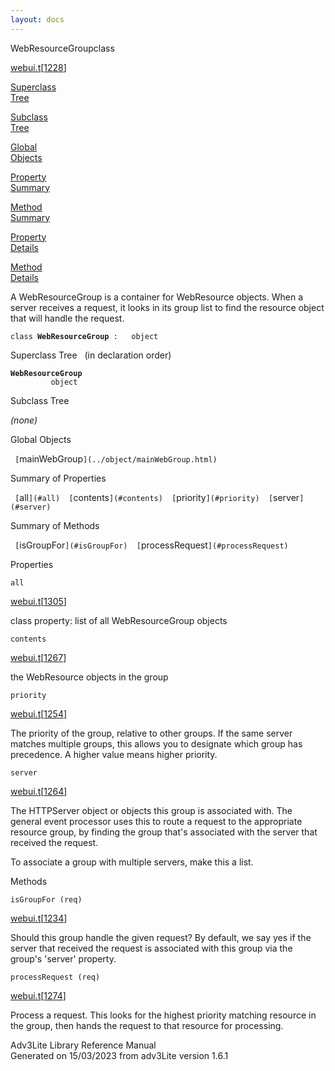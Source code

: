 ```yaml
---
layout: docs
---
```

<span class="title">WebResourceGroup</span><span class="type">class</span>

[webui.t](../file/webui.t.html)\[[1228](../source/webui.t.html#1228)\]

[Superclass  
Tree](#_SuperClassTree_)

[Subclass  
Tree](#_SubClassTree_)

[Global  
Objects](#_ObjectSummary_)

[Property  
Summary](#_PropSummary_)

[Method  
Summary](#_MethodSummary_)

[Property  
Details](#_Properties_)

[Method  
Details](#_Methods_)



A WebResourceGroup is a container for WebResource objects. When a server
receives a request, it looks in its group list to find the resource
object that will handle the request.

`class `**`WebResourceGroup`**` :   object`



<span id="_SuperClassTree_"></span>



<span class="hdln">Superclass Tree</span>   (in declaration order)



**`WebResourceGroup`**  
`         object`  
<span id="_SubClassTree_"></span>



<span class="hdln">Subclass Tree</span>  



*(none)* <span id="_ObjectSummary_"></span>



<span class="hdln">Global Objects</span>  



` [`mainWebGroup`](../object/mainWebGroup.html)  `
<span id="_PropSummary_"></span>



<span class="hdln">Summary of Properties</span>  



` [`all`](#all)  [`contents`](#contents)  [`priority`](#priority)  [`server`](#server)  `

<span id="_MethodSummary_"></span>



<span class="hdln">Summary of Methods</span>  



` [`isGroupFor`](#isGroupFor)  [`processRequest`](#processRequest)  `

<span id="_Properties_"></span>



<span class="hdln">Properties</span>  



<span id="all"></span>

`all`

[webui.t](../file/webui.t.html)\[[1305](../source/webui.t.html#1305)\]



class property: list of all WebResourceGroup objects



<span id="contents"></span>

`contents`

[webui.t](../file/webui.t.html)\[[1267](../source/webui.t.html#1267)\]



the WebResource objects in the group



<span id="priority"></span>

`priority`

[webui.t](../file/webui.t.html)\[[1254](../source/webui.t.html#1254)\]



The priority of the group, relative to other groups. If the same server
matches multiple groups, this allows you to designate which group has
precedence. A higher value means higher priority.



<span id="server"></span>

`server`

[webui.t](../file/webui.t.html)\[[1264](../source/webui.t.html#1264)\]



The HTTPServer object or objects this group is associated with. The
general event processor uses this to route a request to the appropriate
resource group, by finding the group that's associated with the server
that received the request.

To associate a group with multiple servers, make this a list.



<span id="_Methods_"></span>



<span class="hdln">Methods</span>  



<span id="isGroupFor"></span>

`isGroupFor (req)`

[webui.t](../file/webui.t.html)\[[1234](../source/webui.t.html#1234)\]



Should this group handle the given request? By default, we say yes if
the server that received the request is associated with this group via
the group's 'server' property.



<span id="processRequest"></span>

`processRequest (req)`

[webui.t](../file/webui.t.html)\[[1274](../source/webui.t.html#1274)\]



Process a request. This looks for the highest priority matching resource
in the group, then hands the request to that resource for processing.





Adv3Lite Library Reference Manual  
Generated on 15/03/2023 from adv3Lite version 1.6.1


